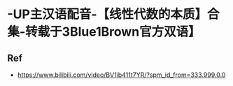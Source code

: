 # -UP主汉语配音-【线性代数的本质】合集-转载于3Blue1Brown官方双语】



## Ref

* <https://www.bilibili.com/video/BV1ib411t7YR/?spm_id_from=333.999.0.0>